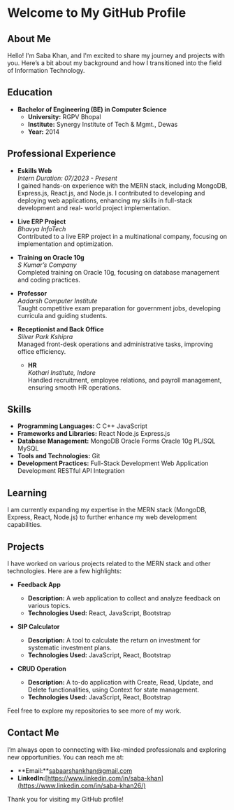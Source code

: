 # Welcome to My GitHub Profile

## About Me

Hello! I'm Saba Khan, and I'm excited to share my journey and projects with you. Here’s a bit about my background and how I transitioned into the field of Information Technology.

## Education

- **Bachelor of Engineering (BE) in Computer Science**
  - **University:** RGPV Bhopal
  - **Institute:** Synergy Institute of Tech & Mgmt., Dewas
  - **Year:** 2014

## Professional Experience

- **Eskills Web**  
  *Intern*
  *Duration: 07/2023 - Present*  
  I gained hands-on experience with the MERN stack, including MongoDB, Express.js, React.js, and Node.js. I 
  contributed to developing and deploying web applications, enhancing my skills in full-stack development and real- 
  world project implementation.

- **Live ERP Project**  
  *Bhavya InfoTech*  
  Contributed to a live ERP project in a multinational company, focusing on implementation and optimization.

- **Training on Oracle 10g**  
  *S Kumar’s Company*  
  Completed training on Oracle 10g, focusing on database management and coding practices.

- **Professor**  
  *Aadarsh Computer Institute*  
  Taught competitive exam preparation for government jobs, developing curricula and guiding students.

- **Receptionist and Back Office**  
  *Silver Park Kshipra*  
  Managed front-desk operations and administrative tasks, improving office efficiency.

  - **HR**  
  *Kothari Institute, Indore*  
  Handled recruitment, employee relations, and payroll management, ensuring smooth HR operations.

## Skills
- **Programming Languages:** 
    C
    C++
    JavaScript
- **Frameworks and Libraries:**
    React
    Node.js
    Express.js
- **Database Management:** 
    MongoDB
    Oracle Forms
    Oracle 10g
    PL/SQL
    MySQL
- **Tools and Technologies:**
    Git
- **Development Practices:**
    Full-Stack Development
    Web Application Development
    RESTful API Integration

## Learning

I am currently expanding my expertise in the MERN stack (MongoDB, Express, React, Node.js) to further enhance my web development capabilities.

## Projects

I have worked on various projects related to the MERN stack and other technologies. Here are a few highlights:

- **Feedback App**
  - **Description:** A web application to collect and analyze feedback on various topics.
  - **Technologies Used:** React, JavaScript, Bootstrap

- **SIP Calculator**
  - **Description:** A tool to calculate the return on investment for systematic investment plans.
  - **Technologies Used:** JavaScript, React, Bootstrap

- **CRUD Operation**
  - **Description:** A to-do application with Create, Read, Update, and Delete functionalities, using Context for 
                     state management.
  - **Technologies Used:** JavaScript, React, Bootstrap

Feel free to explore my repositories to see more of my work.

## Contact Me

I’m always open to connecting with like-minded professionals and exploring new opportunities. You can reach me at:

- **Email:**sabaarshankhan@gmail.com
- **LinkedIn:**[https://www.linkedin.com/in/saba-khan](https://www.linkedin.com/in/saba-khan26/)

Thank you for visiting my GitHub profile! 
